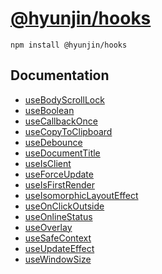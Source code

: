 # [@hyunjin/hooks](https://www.npmjs.com/package/@hyunjin/hooks)

```
npm install @hyunjin/hooks
```

## Documentation

- [useBodyScrollLock](https://github.com/hyunjinee/hooks/blob/main/src/useBodyScrollLock/useBodyScrollLock.md)
- [useBoolean](https://github.com/hyunjinee/hooks/blob/main/src/useBoolean/useBoolean.md)
- [useCallbackOnce](https://github.com/hyunjinee/hooks/blob/main/src/useCallbackOnce/useCallbackOnce.md)
- [useCopyToClipboard](https://github.com/hyunjinee/hooks/blob/main/src/useCopyToClipboard/useCopyToClipboard.md)
- [useDebounce](https://github.com/hyunjinee/hooks/blob/main/src/useDebounce/useDebounce.md)
- [useDocumentTitle](https://github.com/hyunjinee/hooks/blob/main/src/useDocumentTitle/useDocumentTitle.md)
- [useIsClient](https://github.com/hyunjinee/hooks/blob/main/src/useIsClient/useIsClient.md)
- [useForceUpdate](https://github.com/hyunjinee/hooks/blob/main/src/useForceUpdate/useForceUpdate.md)
- [useIsFirstRender](https://github.com/hyunjinee/hooks/blob/main/src/useIsFirstRender/useIsFirstRender.md)
- [useIsomorphicLayoutEffect](https://github.com/hyunjinee/hooks/blob/main/src/useIsomorphicLayoutEffect/useIsomorphicLayoutEffect.md)
- [useOnClickOutside](https://github.com/hyunjinee/hooks/blob/main/src/useOnClickOutside/useOnClickOutside.md)
- [useOnlineStatus](https://github.com/hyunjinee/hooks/blob/main/src/useOnlineStatus/useOnlineStatus.md)
- [useOverlay](https://github.com/hyunjinee/hooks/blob/main/src/useOverlay/useOverlay.md)
- [useSafeContext](https://github.com/hyunjinee/hooks/blob/main/src/useSafeContext/useSafeContext.md)
- [useUpdateEffect](https://github.com/hyunjinee/hooks/blob/main/src/useUpdateEffect/useUpdateEffect.md)
- [useWindowSize](https://github.com/hyunjinee/hooks/blob/main/src/useWindowSize/useWindowSize.md)
